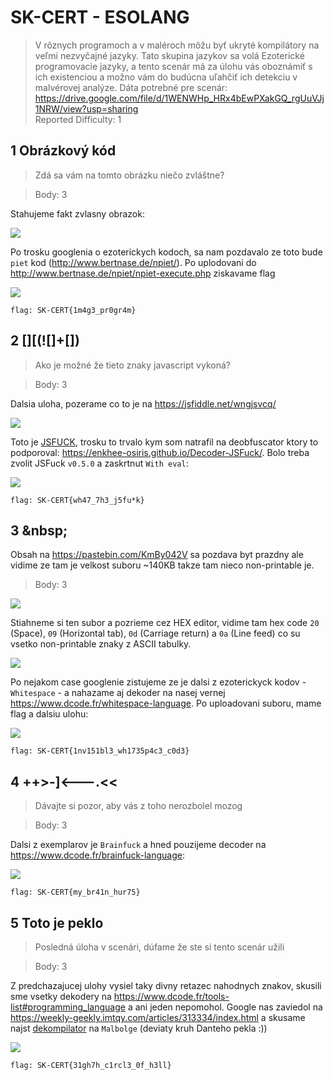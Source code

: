 # SK-CERT - ESOLANG
> V rôznych programoch a v maléroch môžu byť ukryté kompilátory na veľmi nezvyčajné jazyky. Tato skupina jazykov sa volá Ezoterické programovacie jazyky, a tento scenár má za úlohu vás oboznámiť s ich existenciou a možno vám do budúcna uľahčiť ich detekciu v malvérovej analýze. Dáta potrebné pre scenár: https://drive.google.com/file/d/1WENWHp_HRx4bEwPXakGQ_rgUuVJj1NRW/view?usp=sharing <br/>
Reported Difficulty: 1

## 	1 Obrázkový kód
> Zdá sa vám na tomto obrázku niečo zvláštne?

> Body: 3

Stahujeme fakt zvlasny obrazok:

![](images/2022-04-21-10-22-06.png)

Po trosku googlenia o ezoterickych kodoch, sa nam pozdavalo ze toto bude `piet` kod (http://www.bertnase.de/npiet/). Po uplodovani do http://www.bertnase.de/npiet/npiet-execute.php ziskavame flag

![](images/2022-03-09-22-25-13.png)

```
flag: SK-CERT{1m4g3_pr0gr4m}
```

## 2 [][(![]+[])
> Ako je možné že tieto znaky javascript vykoná?

> Body: 3

Dalsia uloha, pozerame co to je na https://jsfiddle.net/wngjsvcq/

![](images/2022-04-21-10-25-40.png)

Toto je [JSFUCK](https://en.wikipedia.org/wiki/JSFuck), trosku to trvalo kym som natrafil na deobfuscator ktory to podporoval: https://enkhee-osiris.github.io/Decoder-JSFuck/.
Bolo treba zvolit JSFuck `v0.5.0` a zaskrtnut `With eval`:

![](images/2022-03-10-18-12-52.png)

```
flag: SK-CERT{wh47_7h3_j5fu*k}
```

## 3 \&nbsp;

Obsah na https://pastebin.com/KmBy042V sa pozdava byt prazdny ale vidime ze tam je velkost suboru ~140KB takze tam nieco non-printable je. 

> Body: 3

![](images/2022-03-10-18-43-17.png)

Stiahneme si ten subor a pozrieme cez HEX editor, vidime tam hex code `20` (Space), `09` (Horizontal tab), `0d` (Carriage return) a `0a` (Line feed) co su vsetko non-printable znaky z ASCII tabulky.

![](images/2022-04-21-11-01-02.png)

Po nejakom case googlenie zistujeme ze je dalsi z ezoterickyck kodov - `Whitespace` - a nahazame aj dekoder na nasej vernej https://www.dcode.fr/whitespace-language. Po uploadovani suboru, mame flag a dalsiu ulohu:

![](images/2022-03-10-18-48-41.png)

```
flag: SK-CERT{1nv151bl3_wh1735p4c3_c0d3}
```

## 4 ++>-]<---.<<
> Dávajte si pozor, aby vás z toho nerozbolel mozog

> Body: 3

Dalsi z exemplarov je `Brainfuck` a hned pouzijeme decoder na https://www.dcode.fr/brainfuck-language:

![](images/2022-03-10-21-18-56.png)

```
flag: SK-CERT{my_br41n_hur75}
```

## 5 Toto je peklo
> Posledná úloha v scenári, dúfame že ste si tento scenár užili

> Body: 3

Z predchazajucej ulohy vysiel taky divny retazec nahodnych znakov, skusili sme vsetky dekodery na https://www.dcode.fr/tools-list#programming_language a ani jeden nepomohol. Google nas zaviedol na https://weekly-geekly.imtqy.com/articles/313334/index.html a skusame najst [dekompilator](https://www.tutorialspoint.com/execute_malbolge_online.php) na `Malbolge` (deviaty kruh Danteho pekla :))

![](images/2022-03-10-21-34-45.png)

```
flag: SK-CERT{31gh7h_c1rcl3_0f_h3ll}
```